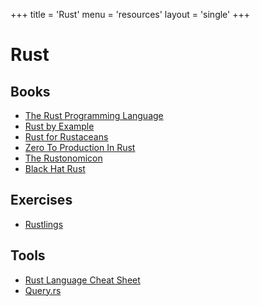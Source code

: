 +++
title = 'Rust'
menu = 'resources'
layout = 'single'
+++

# Rust

## Books

-   [The Rust Programming Language](https://doc.rust-lang.org/book/)
-   [Rust by Example](https://doc.rust-lang.org/rust-by-example/)
-   [Rust for Rustaceans](https://nostarch.com/rust-rustaceans)
-   [Zero To Production In Rust](https://www.zero2prod.com/index.html)
-   [The Rustonomicon](https://doc.rust-lang.org/nightly/nomicon/)
-   [Black Hat Rust](https://kerkour.com/black-hat-rust)

## Exercises

-   [Rustlings](https://github.com/rust-lang/rustlings)

## Tools

-   [Rust Language Cheat Sheet](https://cheats.rs/)
-   [Query.rs](https://query.rs/)
